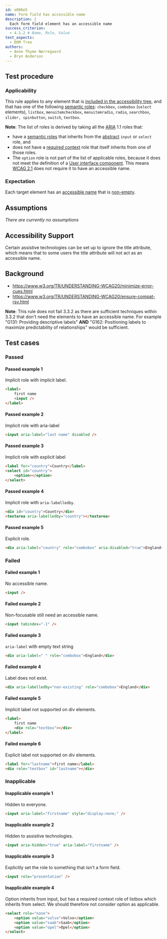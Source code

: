 ```yaml
---
id: e086e5
name: Form field has accessible name
description: |
  Each form field element has an accessible name
success_criterion:
  - 4.1.2 # Name, Role, Value
test_aspects:
  - DOM Tree
authors:
  - Anne Thyme Nørregaard
  - Bryn Anderson
---
```


## Test procedure

### Applicability

This rule applies to any element that is [included in the accessibility tree](#included-in-the-accessibility-tree), and that has one of the following [semantic roles](#semantic-role): `checkbox`, `combobox` (`select` elements), `listbox`, `menuitemcheckbox`, `menuitemradio`, `radio`, `searchbox`, `slider, spinbutton`, `switch`, `textbox`.

**Note**: The list of roles is derived by taking all the [ARIA](https://www.w3.org/TR/wai-aria-1.1/) 1.1 roles that:

- have a [semantic roles](#semantic-role) that inherits from the [abstract](https://www.w3.org/TR/wai-aria/#abstract_roles) `input` or `select` role, and
- does not have a [required context](https://www.w3.org/TR/wai-aria/#scope) role that itself inherits from one of those roles.
- The `option` role is not part of the list of applicable roles, because it does not meet the definition of a [User interface component](https://www.w3.org/TR/WCAG21/#dfn-user-interface-components). This means [WCAG 2.1](https://www.w3.org/TR/WCAG21/) does not require it to have an accessible name.

### Expectation

Each target element has an [accessible name](#accessible-name) that is [non-empty](#non-empty).

## Assumptions

_There are currently no assumptions_

## Accessibility Support

Certain assistive technologies can be set up to ignore the title attribute, which means that to some users the title attribute will not act as an accessible name.

## Background

- https://www.w3.org/TR/UNDERSTANDING-WCAG20/minimize-error-cues.html
- https://www.w3.org/TR/UNDERSTANDING-WCAG20/ensure-compat-rsv.html

**Note**: This rule does not fail 3.3.2 as there are sufficient techniques within 3.3.2 that don't need the elements to have an accessible name. For example "G131: Providing descriptive labels" **AND** "G162: Positioning labels to maximize predictability of relationships" would be sufficient.

## Test cases

### Passed

#### Passed example 1

Implicit role with implicit label.

```html
<label>
	first name
	<input />
</label>
```

#### Passed example 2

Implicit role with aria-label

```html
<input aria-label="last name" disabled />
```

#### Passed example 3

Implicit role with explicit label

```html
<label for="country">Country</label>
<select id="country">
	<option></option>
</select>
```

#### Passed example 4

Implicit role with `aria-labelledby`.

```html
<div id="country">Country</div>
<textarea aria-labelledby="country"></textarea>
```

#### Passed example 5

Explicit role.

```html
<div aria-label="country" role="combobox" aria-disabled="true">England</div>
```

### Failed

#### Failed example 1

No accessible name.

```html
<input />
```

#### Failed example 2

Non-focusable still need an accessible name.

```html
<input tabindex="-1" />
```

#### Failed example 3

`aria-label` with empty text string

```html
<div aria-label=" " role="combobox">England</div>
```

#### Failed example 4

Label does not exist.

```html
<div aria-labelledby="non-existing" role="combobox">England</div>
```

#### Failed example 5

Implicit label not supported on div elements.

```html
<label>
	first name
	<div role="textbox"></div>
</label>
```

#### Failed example 6

Explicit label not supported on div elements.

```html
<label for="lastname">first name</label>
<div role="textbox" id="lastname"></div>
```

### Inapplicable

#### Inapplicable example 1

Hidden to everyone.

```html
<input aria-label="firstname" style="display:none;" />
```

#### Inapplicable example 2

Hidden to assistive technologies.

```html
<input aria-hidden="true" aria-label="firstname" />
```

#### Inapplicable example 3

Explicitly set the role to something that isn't a form field.

```html
<input role="presentation" />
```

#### Inapplicable example 4

Option inherits from input, but has a required context role of listbox which inherits from select. We should therefore not consider option as applicable.

```html
<select role="none">
	<option value="volvo">Volvo</option>
	<option value="saab">Saab</option>
	<option value="opel">Opel</option>
</select>
```

